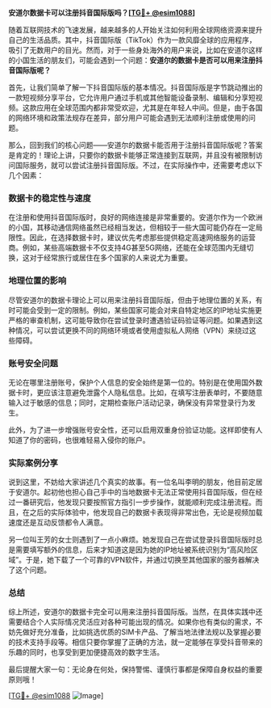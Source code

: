**安道尔数据卡可以注册抖音国际版吗？[[TG💪+ @esim1088](https://t.me/s/esim1088)]**

随着互联网技术的飞速发展，越来越多的人开始关注如何利用全球网络资源来提升自己的生活品质。其中，抖音国际版（TikTok）作为一款风靡全球的应用程序，吸引了无数用户的目光。然而，对于一些身处海外的用户来说，比如在安道尔这样的小国生活的朋友们，可能会遇到一个问题：**安道尔的数据卡是否可以用来注册抖音国际版呢？**

首先，让我们简单了解一下抖音国际版的基本情况。抖音国际版是字节跳动推出的一款短视频分享平台，它允许用户通过手机或其他智能设备录制、编辑和分享短视频。这款应用在全球范围内都非常受欢迎，尤其是在年轻人中间。但是，由于各国的网络环境和政策法规存在差异，部分用户可能会遇到无法顺利注册或使用的问题。

那么，回到我们的核心问题——安道尔的数据卡能否用于注册抖音国际版呢？答案是肯定的！理论上讲，只要你的数据卡能够正常连接到互联网，并且没有被限制访问国际服务，就可以尝试注册抖音国际版。不过，在实际操作中，还需要考虑以下几个因素：

### 数据卡的稳定性与速度

在注册和使用抖音国际版时，良好的网络连接是非常重要的。安道尔作为一个欧洲的小国，其移动通信网络虽然已经相当发达，但相较于一些大国可能仍存在一定局限性。因此，在选择数据卡时，建议优先考虑那些提供稳定高速网络服务的运营商。例如，某些高端数据卡不仅支持4G甚至5G网络，还能在全球范围内无缝切换，这对于经常旅行或居住在多个国家的人来说尤为重要。

### 地理位置的影响

尽管安道尔的数据卡理论上可以用来注册抖音国际版，但由于地理位置的关系，有时可能会受到一定的限制。例如，某些国家可能会对来自特定地区的IP地址实施更严格的审查机制，这可能导致你在尝试登录时遭遇验证码验证等问题。如果遇到这种情况，可以尝试更换不同的网络环境或者使用虚拟私人网络（VPN）来绕过这些障碍。

### 账号安全问题

无论在哪里注册账号，保护个人信息的安全始终是第一位的。特别是在使用国外数据卡时，更应该注意避免泄露个人隐私信息。比如，在填写注册表单时，不要随意输入过于敏感的信息；同时，定期检查账户活动记录，确保没有异常登录行为发生。

此外，为了进一步增强账号安全性，还可以启用双重身份验证功能。这样即使有人知道了你的密码，也很难轻易入侵你的账户。

### 实际案例分享

说到这里，不妨给大家讲述几个真实的故事。有一位名叫李明的朋友，他目前定居于安道尔。起初他也担心自己手中的当地数据卡无法正常使用抖音国际版，但在经过一番研究后，他发现只要按照官方指引一步步操作，就能顺利完成注册流程。而且，在之后的实际体验中，他发现自己的数据卡表现得非常出色，无论是视频加载速度还是互动反馈都令人满意。

另一位叫王芳的女士则遇到了一点小麻烦。她发现自己在尝试登录抖音国际版时总是需要填写额外的信息，后来才知道这是因为她的IP地址被系统识别为“高风险区域”。于是，她下载了一个可靠的VPN软件，并通过切换至其他国家的服务器解决了这个问题。

### 总结

综上所述，安道尔的数据卡完全可以用来注册抖音国际版。当然，在具体实践中还需要结合个人实际情况灵活应对各种可能出现的情况。如果你也有类似的需求，不妨先做好充分准备，比如挑选优质的SIM卡产品、了解当地法律法规以及掌握必要的技术支持手段等。相信只要你掌握了正确的方法，就一定能够在享受抖音带来的乐趣的同时，也享受到更加便捷高效的数字生活。

最后提醒大家一句：无论身在何处，保持警惕、谨慎行事都是保障自身权益的重要原则哦！

[[TG💪+ @esim1088](https://t.me/s/esim1088) ![Image](https://i.postimg.cc/4NQfJmqS/Snipaste-2025-05-13-00-14-12.png)]